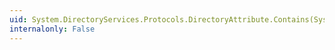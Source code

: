```yaml
---
uid: System.DirectoryServices.Protocols.DirectoryAttribute.Contains(System.Object)
internalonly: False
---
```

